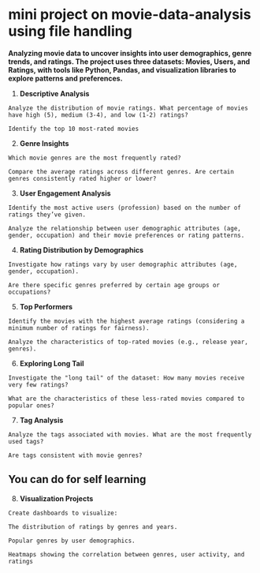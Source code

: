 # mini project on movie-data-analysis using file handling
**Analyzing movie data to uncover insights into user demographics, genre trends, and ratings. The project uses three datasets: Movies, Users, and Ratings, with tools like Python, Pandas, and visualization libraries to explore patterns and preferences.**

1. **Descriptive Analysis**

`Analyze the distribution of movie ratings. What percentage of movies have high (5), medium (3-4), and low (1-2) ratings?`

`Identify the top 10 most-rated movies`


2. **Genre Insights**

`Which movie genres are the most frequently rated?`

`Compare the average ratings across different genres. Are certain genres consistently rated higher or lower?`

3. **User Engagement Analysis**

`Identify the most active users (profession) based on the number of ratings they’ve given.`

`Analyze the relationship between user demographic attributes (age, gender, occupation) and their movie preferences or rating patterns.`


4. **Rating Distribution by Demographics**

`Investigate how ratings vary by user demographic attributes (age, gender, occupation).`

`Are there specific genres preferred by certain age groups or occupations?`


5. **Top Performers**

`Identify the movies with the highest average ratings (considering a minimum number of ratings for fairness).`

`Analyze the characteristics of top-rated movies (e.g., release year, genres).`


6. **Exploring Long Tail**

`Investigate the "long tail" of the dataset: How many movies receive very few ratings?`

`What are the characteristics of these less-rated movies compared to popular ones?`


7. **Tag Analysis**

`Analyze the tags associated with movies. What are the most frequently used tags?`

`Are tags consistent with movie genres?`

## You can do for self learning

8. **Visualization Projects**

`Create dashboards to visualize:`

`The distribution of ratings by genres and years.`

`Popular genres by user demographics.`

`Heatmaps showing the correlation between genres, user activity, and ratings`
